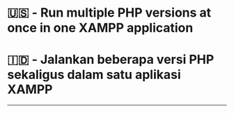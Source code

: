 # 🇺🇸 - Run multiple PHP versions at once in one XAMPP application

# 🇮🇩 - Jalankan beberapa versi PHP sekaligus dalam satu aplikasi XAMPP

---
